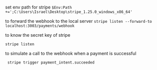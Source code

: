 set env path for stripe
```$Env:Path +=';C:\Users\Israel\Desktop\stripe_1.25.0_windows_x86_64'```

to forward the webhook to the local server
```stripe listen --forward-to localhost:3003/payments/webhook```

to know the secret key of stripe

```
stripe listen
```

to simulate a call to the webhook when a payment is successful

```
 stripe trigger payment_intent.succeeded    
```